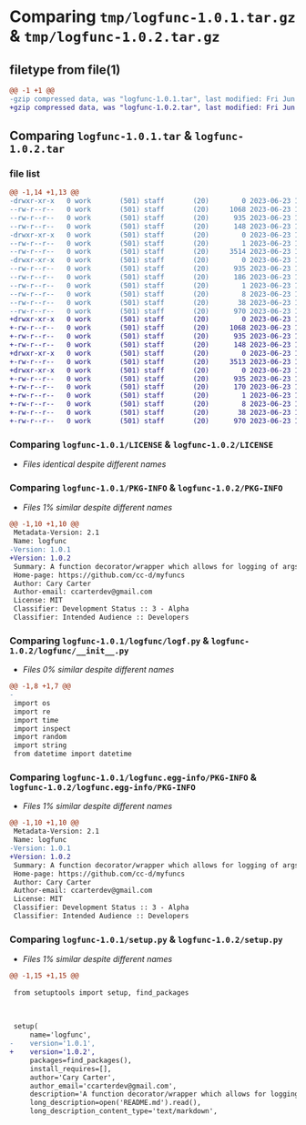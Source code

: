 # Comparing `tmp/logfunc-1.0.1.tar.gz` & `tmp/logfunc-1.0.2.tar.gz`

## filetype from file(1)

```diff
@@ -1 +1 @@
-gzip compressed data, was "logfunc-1.0.1.tar", last modified: Fri Jun 23 17:17:40 2023, max compression
+gzip compressed data, was "logfunc-1.0.2.tar", last modified: Fri Jun 23 17:53:19 2023, max compression
```

## Comparing `logfunc-1.0.1.tar` & `logfunc-1.0.2.tar`

### file list

```diff
@@ -1,14 +1,13 @@
-drwxr-xr-x   0 work       (501) staff       (20)        0 2023-06-23 17:17:40.868518 logfunc-1.0.1/
--rw-r--r--   0 work       (501) staff       (20)     1068 2023-06-23 16:56:28.000000 logfunc-1.0.1/LICENSE
--rw-r--r--   0 work       (501) staff       (20)      935 2023-06-23 17:17:40.868373 logfunc-1.0.1/PKG-INFO
--rw-r--r--   0 work       (501) staff       (20)      148 2023-06-23 16:56:28.000000 logfunc-1.0.1/README.md
-drwxr-xr-x   0 work       (501) staff       (20)        0 2023-06-23 17:17:40.867622 logfunc-1.0.1/logfunc/
--rw-r--r--   0 work       (501) staff       (20)        1 2023-06-23 16:58:26.000000 logfunc-1.0.1/logfunc/__init__.py
--rw-r--r--   0 work       (501) staff       (20)     3514 2023-06-23 17:16:26.000000 logfunc-1.0.1/logfunc/logf.py
-drwxr-xr-x   0 work       (501) staff       (20)        0 2023-06-23 17:17:40.868198 logfunc-1.0.1/logfunc.egg-info/
--rw-r--r--   0 work       (501) staff       (20)      935 2023-06-23 17:17:40.000000 logfunc-1.0.1/logfunc.egg-info/PKG-INFO
--rw-r--r--   0 work       (501) staff       (20)      186 2023-06-23 17:17:40.000000 logfunc-1.0.1/logfunc.egg-info/SOURCES.txt
--rw-r--r--   0 work       (501) staff       (20)        1 2023-06-23 17:17:40.000000 logfunc-1.0.1/logfunc.egg-info/dependency_links.txt
--rw-r--r--   0 work       (501) staff       (20)        8 2023-06-23 17:17:40.000000 logfunc-1.0.1/logfunc.egg-info/top_level.txt
--rw-r--r--   0 work       (501) staff       (20)       38 2023-06-23 17:17:40.868559 logfunc-1.0.1/setup.cfg
--rw-r--r--   0 work       (501) staff       (20)      970 2023-06-23 17:17:37.000000 logfunc-1.0.1/setup.py
+drwxr-xr-x   0 work       (501) staff       (20)        0 2023-06-23 17:53:19.256241 logfunc-1.0.2/
+-rw-r--r--   0 work       (501) staff       (20)     1068 2023-06-23 16:56:28.000000 logfunc-1.0.2/LICENSE
+-rw-r--r--   0 work       (501) staff       (20)      935 2023-06-23 17:53:19.256122 logfunc-1.0.2/PKG-INFO
+-rw-r--r--   0 work       (501) staff       (20)      148 2023-06-23 16:56:28.000000 logfunc-1.0.2/README.md
+drwxr-xr-x   0 work       (501) staff       (20)        0 2023-06-23 17:53:19.255499 logfunc-1.0.2/logfunc/
+-rw-r--r--   0 work       (501) staff       (20)     3513 2023-06-23 17:51:50.000000 logfunc-1.0.2/logfunc/__init__.py
+drwxr-xr-x   0 work       (501) staff       (20)        0 2023-06-23 17:53:19.255959 logfunc-1.0.2/logfunc.egg-info/
+-rw-r--r--   0 work       (501) staff       (20)      935 2023-06-23 17:53:19.000000 logfunc-1.0.2/logfunc.egg-info/PKG-INFO
+-rw-r--r--   0 work       (501) staff       (20)      170 2023-06-23 17:53:19.000000 logfunc-1.0.2/logfunc.egg-info/SOURCES.txt
+-rw-r--r--   0 work       (501) staff       (20)        1 2023-06-23 17:53:19.000000 logfunc-1.0.2/logfunc.egg-info/dependency_links.txt
+-rw-r--r--   0 work       (501) staff       (20)        8 2023-06-23 17:53:19.000000 logfunc-1.0.2/logfunc.egg-info/top_level.txt
+-rw-r--r--   0 work       (501) staff       (20)       38 2023-06-23 17:53:19.256276 logfunc-1.0.2/setup.cfg
+-rw-r--r--   0 work       (501) staff       (20)      970 2023-06-23 17:53:00.000000 logfunc-1.0.2/setup.py
```

### Comparing `logfunc-1.0.1/LICENSE` & `logfunc-1.0.2/LICENSE`

 * *Files identical despite different names*

### Comparing `logfunc-1.0.1/PKG-INFO` & `logfunc-1.0.2/PKG-INFO`

 * *Files 1% similar despite different names*

```diff
@@ -1,10 +1,10 @@
 Metadata-Version: 2.1
 Name: logfunc
-Version: 1.0.1
+Version: 1.0.2
 Summary: A function decorator/wrapper which allows for logging of args, kwargs, execution time, return value, etc of a func
 Home-page: https://github.com/cc-d/myfuncs
 Author: Cary Carter
 Author-email: ccarterdev@gmail.com
 License: MIT
 Classifier: Development Status :: 3 - Alpha
 Classifier: Intended Audience :: Developers
```

### Comparing `logfunc-1.0.1/logfunc/logf.py` & `logfunc-1.0.2/logfunc/__init__.py`

 * *Files 0% similar despite different names*

```diff
@@ -1,8 +1,7 @@
-
 import os
 import re
 import time
 import inspect
 import random
 import string
 from datetime import datetime
```

### Comparing `logfunc-1.0.1/logfunc.egg-info/PKG-INFO` & `logfunc-1.0.2/logfunc.egg-info/PKG-INFO`

 * *Files 1% similar despite different names*

```diff
@@ -1,10 +1,10 @@
 Metadata-Version: 2.1
 Name: logfunc
-Version: 1.0.1
+Version: 1.0.2
 Summary: A function decorator/wrapper which allows for logging of args, kwargs, execution time, return value, etc of a func
 Home-page: https://github.com/cc-d/myfuncs
 Author: Cary Carter
 Author-email: ccarterdev@gmail.com
 License: MIT
 Classifier: Development Status :: 3 - Alpha
 Classifier: Intended Audience :: Developers
```

### Comparing `logfunc-1.0.1/setup.py` & `logfunc-1.0.2/setup.py`

 * *Files 1% similar despite different names*

```diff
@@ -1,15 +1,15 @@
 
 from setuptools import setup, find_packages
 
 
 
 setup(
     name='logfunc',
-    version='1.0.1',
+    version='1.0.2',
     packages=find_packages(),
     install_requires=[],
     author='Cary Carter',
     author_email='ccarterdev@gmail.com',
     description='A function decorator/wrapper which allows for logging of args, kwargs, execution time, return value, etc of a func',
     long_description=open('README.md').read(),
     long_description_content_type='text/markdown',
```

